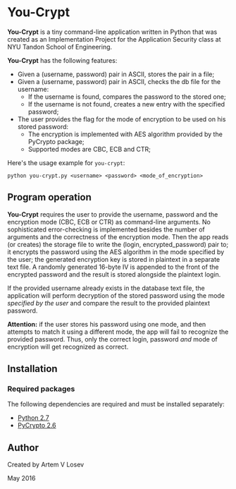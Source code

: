 # You-Crypt

**You-Crypt** is a tiny command-line application written in Python that was created as an Implementation Project for the Application Security class at NYU Tandon School of Engineering.

**You-Crypt** has the following features:
- Given a (username, password) pair in ASCII, stores the pair in a file;
- Given a (username, password) pair in ASCII, checks the db file for the username:
	* If the username is found, compares the password to the stored one;
	* If the username is not found, creates a new entry with the specified password;
- The user provides the flag for the mode of encryption to be used on his stored password:
	* The encryption is implemented with AES algorithm provided by the PyCrypto package;
	* Supported modes are CBC, ECB and CTR;

Here's the usage example for `you-crypt`:

`python you-crypt.py <username> <password> <mode_of_encryption>`

## Program operation
**You-Crypt** requires the user to provide the username, password and the encryption mode (CBC, ECB or CTR) as command-line arguments. No sophisticated error-checking is implemented besides the number of arguments and the correctness of the encryption mode. Then the app reads (or creates) the storage file to write the (login, encrypted_password) pair to; it encrypts the password using the AES algorithm in the mode specified by the user; the generated encryption key is stored in plaintext in a separate text file. A randomly generated 16-byte IV is appended to the front of the encrypted password and the result is stored alongside the plaintext login.

If the provided username already exists in the database text file, the application will perform decryption of the stored password using the mode _specified by the user_ and compare the result to the provided plaintext password.

**Attention:** if the user stores his password using one mode, and then attempts to match it using a different mode, the app will fail to recognize the provided password. Thus, only the correct login, password _and_ mode of encryption will get recognized as correct.

## Installation 
### Required packages
The following dependencies are required and must be installed separately:
- [Python 2.7](https://www.python.org/downloads/)
- [PyCrypto 2.6](https://www.dlitz.net/software/pycrypto/)

## Author
Created by Artem V Losev

May 2016